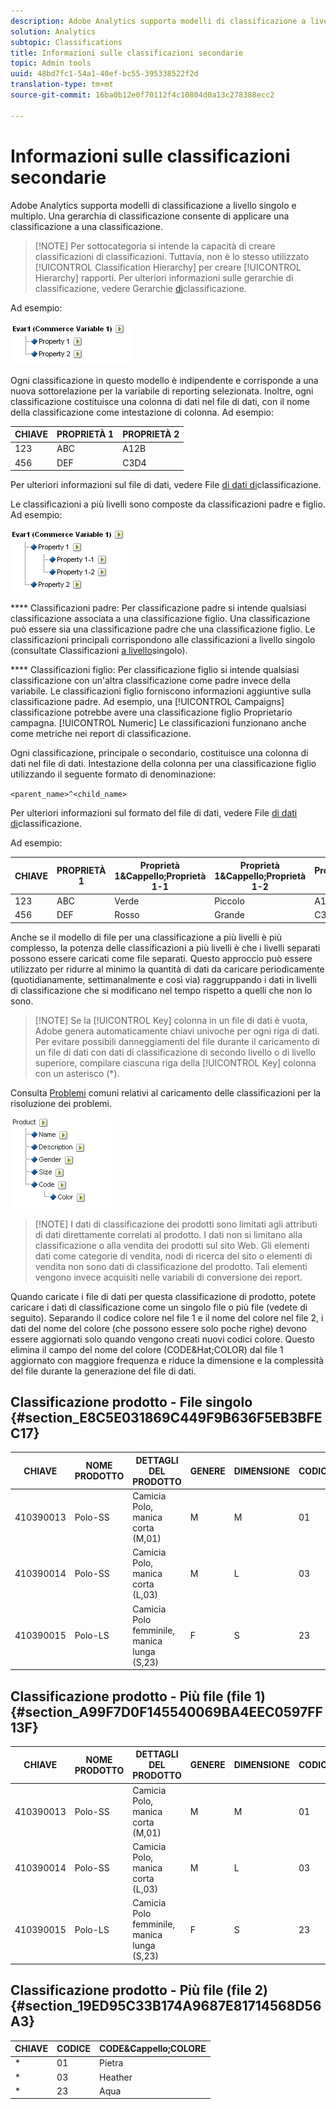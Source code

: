 ```yaml
---
description: Adobe Analytics supporta modelli di classificazione a livello singolo e multiplo. Una gerarchia di classificazione consente di applicare una classificazione a una classificazione.
solution: Analytics
subtopic: Classifications
title: Informazioni sulle classificazioni secondarie
topic: Admin tools
uuid: 48bd7fc1-54a1-40ef-bc55-395338522f2d
translation-type: tm+mt
source-git-commit: 16ba0b12e0f70112f4c10804d0a13c278388ecc2

---
```



# Informazioni sulle classificazioni secondarie

Adobe Analytics supporta modelli di classificazione a livello singolo e multiplo. Una gerarchia di classificazione consente di applicare una classificazione a una classificazione.

> [!NOTE] Per sottocategoria si intende la capacità di creare classificazioni di classificazioni. Tuttavia, non è lo stesso utilizzato [!UICONTROL Classification Hierarchy] per creare [!UICONTROL Hierarchy] rapporti. Per ulteriori informazioni sulle gerarchie di classificazione, vedere Gerarchie [di](classification-hierarchies.md)classificazione.

<!-- 

<p>Removed sub-classifications in rule builder. Preserve subclass files in project for future reference. </p>

 -->

<!-- 

c_single-level_classifications.xml

 -->

Ad esempio:

![](assets/single-level-popup-C.png)

Ogni classificazione in questo modello è indipendente e corrisponde a una nuova sottorelazione per la variabile di reporting selezionata. Inoltre, ogni classificazione costituisce una colonna di dati nel file di dati, con il nome della classificazione come intestazione di colonna. Ad esempio:

| CHIAVE | PROPRIETÀ 1 | PROPRIETÀ 2 |
|---|---|---|
| 123 | ABC | A12B |
| 456 | DEF | C3D4 |

Per ulteriori informazioni sul file di dati, vedere File [di dati di](/help/components/c-classifications2/c-classifications-importer/c-saint-data-files.md)classificazione.

<!-- 

c_multiple-level_classifications.xml

 -->

Le classificazioni a più livelli sono composte da classificazioni padre e figlio. Ad esempio:

![](assets/Multi-Level-Class-popup.png)

**** Classificazioni padre: Per classificazione padre si intende qualsiasi classificazione associata a una classificazione figlio. Una classificazione può essere sia una classificazione padre che una classificazione figlio. Le classificazioni principali corrispondono alle classificazioni a livello singolo (consultate Classificazioni [a livello](/help/components/c-classifications2/c-sub-classifications.md)singolo).

**** Classificazioni figlio: Per classificazione figlio si intende qualsiasi classificazione con un'altra classificazione come padre invece della variabile. Le classificazioni figlio forniscono informazioni aggiuntive sulla classificazione padre. Ad esempio, una [!UICONTROL Campaigns] classificazione potrebbe avere una classificazione figlio Proprietario campagna. [!UICONTROL Numeric] Le classificazioni funzionano anche come metriche nei report di classificazione.

Ogni classificazione, principale o secondario, costituisce una colonna di dati nel file di dati. Intestazione della colonna per una classificazione figlio utilizzando il seguente formato di denominazione:

`<parent_name>^<child_name>`

Per ulteriori informazioni sul formato del file di dati, vedere File [di dati di](/help/components/c-classifications2/c-classifications-importer/c-saint-data-files.md)classificazione.

Ad esempio:

| CHIAVE | PROPRIETÀ 1 | Proprietà 1&amp;Cappello;Proprietà 1-1 | Proprietà 1&amp;Cappello;Proprietà 1-2 | Proprietà 2 |
|---|---|---|---|---|
| 123 | ABC | Verde | Piccolo | A12B |
| 456 | DEF | Rosso | Grande | C3D4 |

Anche se il modello di file per una classificazione a più livelli è più complesso, la potenza delle classificazioni a più livelli è che i livelli separati possono essere caricati come file separati. Questo approccio può essere utilizzato per ridurre al minimo la quantità di dati da caricare periodicamente (quotidianamente, settimanalmente e così via) raggruppando i dati in livelli di classificazione che si modificano nel tempo rispetto a quelli che non lo sono.

> [!NOTE] Se la [!UICONTROL Key] colonna in un file di dati è vuota, Adobe genera automaticamente chiavi univoche per ogni riga di dati. Per evitare possibili danneggiamenti del file durante il caricamento di un file di dati con dati di classificazione di secondo livello o di livello superiore, compilare ciascuna riga della [!UICONTROL Key] colonna con un asterisco (*).

Consulta [Problemi](https://marketing.adobe.com/resources/help/en_US/home/index.html#kb-common-saint-upload-issues) comuni relativi al caricamento delle classificazioni per la risoluzione dei problemi.

<!-- 

c_classifications_example.xml

 -->

![](assets/sample-product-classifications.png)

>[!NOTE] I dati di classificazione dei prodotti sono limitati agli attributi di dati direttamente correlati al prodotto. I dati non si limitano alla classificazione o alla vendita dei prodotti sul sito Web. Gli elementi dati come categorie di vendita, nodi di ricerca del sito o elementi di vendita non sono dati di classificazione del prodotto. Tali elementi vengono invece acquisiti nelle variabili di conversione dei report.

Quando caricate i file di dati per questa classificazione di prodotto, potete caricare i dati di classificazione come un singolo file o più file (vedete di seguito). Separando il codice colore nel file 1 e il nome del colore nel file 2, i dati del nome del colore (che possono essere solo poche righe) devono essere aggiornati solo quando vengono creati nuovi codici colore. Questo elimina il campo del nome del colore (CODE&amp;Hat;COLOR) dal file 1 aggiornato con maggiore frequenza e riduce la dimensione e la complessità del file durante la generazione del file di dati.

## Classificazione prodotto - File singolo {#section_E8C5E031869C449F9B636F5EB3BFEC17}

| CHIAVE | NOME PRODOTTO | DETTAGLI DEL PRODOTTO | GENERE | DIMENSIONE | CODICE | CODE&amp;Cappello;COLORE |
|---|---|---|---|---|---|---|
| 410390013 | Polo-SS | Camicia Polo, manica corta (M,01) | M | M | 01 | Pietra |
| 410390014 | Polo-SS | Camicia Polo, manica corta (L,03) | M | L | 03 | Heather |
| 410390015 | Polo-LS | Camicia Polo femminile, manica lunga (S,23) | F | S | 23 | Aqua |

## Classificazione prodotto - Più file (file 1) {#section_A99F7D0F145540069BA4EEC0597FF13F}

| CHIAVE | NOME PRODOTTO | DETTAGLI DEL PRODOTTO | GENERE | DIMENSIONE | CODICE |
|---|---|---|---|---|---|
| 410390013 | Polo-SS | Camicia Polo, manica corta (M,01) | M | M | 01 |
| 410390014 | Polo-SS | Camicia Polo, manica corta (L,03) | M | L | 03 |
| 410390015 | Polo-LS | Camicia Polo femminile, manica lunga (S,23) | F | S | 23 |

## Classificazione prodotto - Più file (file 2) {#section_19ED95C33B174A9687E81714568D56A3}

| CHIAVE | CODICE | CODE&amp;Cappello;COLORE |
|---|---|---|
| * | 01 | Pietra |
| * | 03 | Heather |
| * | 23 | Aqua |
